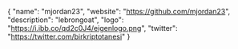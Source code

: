 {
  "name": "mjordan23",
  "website": "https://github.com/mjordan23",
  "description": "lebrongoat",
  "logo": "https://i.ibb.co/qd2c0J4/eigenlogo.png",
  "twitter": "https://twitter.com/birkriptotanesi"
}
